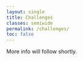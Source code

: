 ```yaml
---
layout: single
title: Challenges
classes: semiwide
permalink: /challenges/
toc: false
---
```


More info will follow shortly.

<!-- <img src='/assets/images/logo_challenge.png' style='display: block; margin: 0 auto; width: 40%; min-width: 200px;' />

We present the **"Visual Inductive Priors for Data-Efficient Computer Vision"** challenges. We offer four challenges, where models are to be trained from scratch, and we reduce the number of training samples to a fraction of the full set. The winners of each challenge are invited to present their winning method at the VIPriors workshop presentation at ICCV 2021. The four data-deficient challenges are:

1. Image classification;
2. Semantic segmentation;
3. Object detection;
4. Action recognition;

These tasks were chosen to encourage researchers of arbitrary background to participate: no giant GPU clusters are needed, nor will training for a long time yield much improvement over the baseline results.

In addition to an award for the top submission by performance, this year will see the introduction of an additional jury-based prize for the most interesting submission.

*Further details, such as the datasets for each task, will be announced soon.*

## Important dates

- Challenges open: estimated end of June 2021;
- Challenges close: September 17th, 2021;
- Technical reports due: September 24th, 2021;
- Winners announced: October 1st, 2021.

## Data

*TBA*

## Rules

- We prohibit the use of other data than the provided training data, i.e., **no pre-training**, no transfer learning.
- For submissions on CodaLab to qualify to the challenge we require the authors submit either a **technical report** or a full paper about their final submission. See details below under "Report". Submissions without a report or paper associated do not qualify to the competition.
- Top contenders in the challenge may be required to submit their submissions to peer review to ensure reproducability and that the rules of the challenge were followed. The organizers will contact contenders for this when necessary after the challenges close.
- Organizers retain the right to disqualify any submissions that violate these rules.

## Report

For the submission on CodaLab to qualify for the competition, we require the authors to submit a technical report of at least three pages about the submission. The deadline for these reports is September 24th, the same date as the workshop paper deadline. Authors are to submit their report to ArXiv and submit the link to us using the form linked below. Those unable to submit to Arxiv can email their report to [the emailaddress listed under "Organizers"](/#organizers). Please use the same format as for the paper track. After the conference we will publish the links to the technical reports on the workshop website.

Authors that are already submitting a paper about the submission to the workshop paper track are not required to submit a technical report. Instead, they are to use the same submission form to refer the challenge organizers to their submitted paper.

*Report submission instructions are TBA.*

## Submission

Each of the four challenges are hosted on CodaLab, a public platform for AI challenges. Submissions must be made by uploading files containing predictions according to the format defined in the toolkit (see *Resources* for details) to the challenge pages listed below.



Please find the challenges here:

- [Image classification](https://competitions.codalab.org/competitions/23713)
- [Semantic segmentation](https://competitions.codalab.org/competitions/23712)
- [Object detection](https://competitions.codalab.org/competitions/23661)
- [Action recognition](https://competitions.codalab.org/competitions/23706)

## Resources

To accommodate submissions to the challenges we provide a toolkit that contains

- Python tools for generating the appropriate training and validation data;
- documentation of the required submission format for the challenges;
- implementations of the baseline models for each challenge.

See [the GitHub repository of the toolkit here](https://github.com/VIPriors/vipriors-challenges-toolkit).

*The toolkit will be made available shortly.*

## Questions

If you have any questions, please first check the Frequently Asked Questions in [the toolkit repository](https://github.com/VIPriors/vipriors-challenges-toolkit). If your question persists, you can ask it on the forums of the specific challenge on the CodaLab website. If you need to ask us a question in private, you can email us at vipriors-ewi AT tudelft DOT nl. -->
